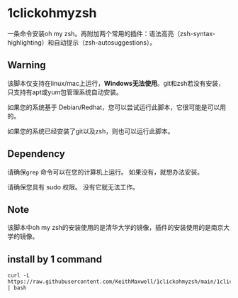 # 1clickohmyzsh

一条命令安装oh my zsh。再附加两个常用的插件：语法高亮（zsh-syntax-highlighting）和自动提示（zsh-autosuggestions）。

## Warning

该脚本仅支持在linux/mac上运行，**Windows无法使用**。git和zsh若没有安装，只支持有apt或yum包管理系统自动安装。

如果您的系统基于 Debian/Redhat，您可以尝试运行此脚本，它很可能是可以用的。

如果您的系统已经安装了git以及zsh，则也可以运行此脚本。

## Dependency

请确保`grep` 命令可以在您的计算机上运行。 如果没有，就想办法安装。

请确保您具有 sudo 权限。 没有它就无法工作。

## Note

该脚本中oh my zsh的安装使用的是清华大学的镜像，插件的安装使用的是南京大学的镜像。

## install by 1 command

```shell
curl -L https://raw.githubusercontent.com/KeithMaxwell/1clickohmyzsh/main/1click_install.sh | bash
```

